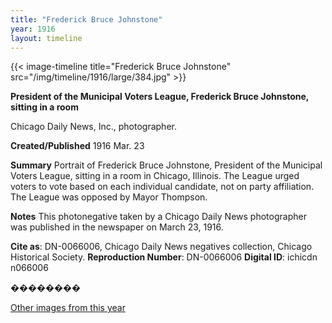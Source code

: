 ```yaml
---
title: "Frederick Bruce Johnstone"
year: 1916
layout: timeline
---
```


{{< image-timeline title="Frederick Bruce Johnstone" src="/img/timeline/1916/large/384.jpg" >}}


__**President of the Municipal Voters League, Frederick Bruce Johnstone, sitting in a room**__

Chicago Daily News, Inc., photographer.

**Created/Published**
1916 Mar. 23

**Summary**
Portrait of Frederick Bruce Johnstone, President of the Municipal Voters League, sitting in a room in Chicago, Illinois. The League urged voters to vote based on each individual candidate, not on party affiliation. The League was opposed by Mayor Thompson.

**Notes**
This photonegative taken by a Chicago Daily News photographer was published in the newspaper on March 23, 1916.

__Cite as__: DN-0066006, Chicago Daily News negatives collection, Chicago Historical Society.
__Reproduction Number__: DN-0066006
__Digital ID__: ichicdn n066006

��������  

[Other images from this year](/historical/timeline/1916)